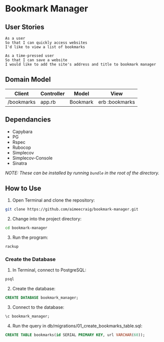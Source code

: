 # Bookmark Manager #

## User Stories ##
```
As a user
So that I can quickly access websites
I'd like to view a list of bookmarks

As a time-pressed user
So that I can save a website
I would like to add the site's address and title to bookmark manager
```

## Domain Model ##
| Client     | Controller | Model    | View           |
| ---------- | ---------- | -------- | -------------- |
| /bookmarks | app.rb     | Bookmark | erb :bookmarks |

## Dependancies ##
* Capybara
* PG
* Rspec
* Rubocop
* Simplecov
* Simplecov-Console
* Sinatra

*NOTE: These can be installed by running `bundle` in the root of the directory.*

## How to Use ##
1. Open Terminal and clone the repository:
```bash
git clone https://github.com/aimeecraig/bookmark-manager.git
```
2. Change into the project directory:
```bash
cd bookmark-manager
```
3. Run the program:
```bash
rackup
```

### Create the Database ###
1. In Terminal, connect to PostgreSQL:
```sql
psql
```
2. Create the database:
```sql
CREATE DATABASE bookmark_manager;
```
3. Connect to the database:
```sql
\c bookmark_manager;
```
4. Run the query in db/migrations/01_create_bookmarks_table.sql:
```sql
CREATE TABLE bookmarks(id SERIAL PRIMARY KEY, url VARCHAR(60));
```
